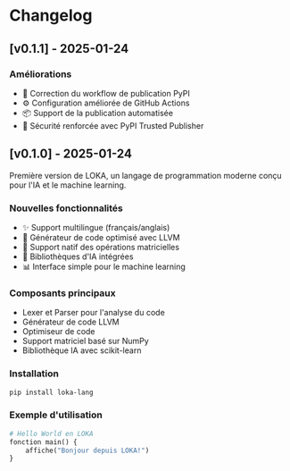 # Changelog

## [v0.1.1] - 2025-01-24

### Améliorations

- 🔧 Correction du workflow de publication PyPI
- ⚙️ Configuration améliorée de GitHub Actions
- 📦 Support de la publication automatisée
- 🔐 Sécurité renforcée avec PyPI Trusted Publisher

## [v0.1.0] - 2025-01-24

Première version de LOKA, un langage de programmation moderne conçu pour l'IA et le machine learning.

### Nouvelles fonctionnalités

- ✨ Support multilingue (français/anglais)
- 🚀 Générateur de code optimisé avec LLVM
- 🧮 Support natif des opérations matricielles
- 🤖 Bibliothèques d'IA intégrées
- 📊 Interface simple pour le machine learning

### Composants principaux

- Lexer et Parser pour l'analyse du code
- Générateur de code LLVM
- Optimiseur de code
- Support matriciel basé sur NumPy
- Bibliothèque IA avec scikit-learn

### Installation

```bash
pip install loka-lang
```

### Exemple d'utilisation

```python
# Hello World en LOKA
fonction main() {
    affiche("Bonjour depuis LOKA!")
}
